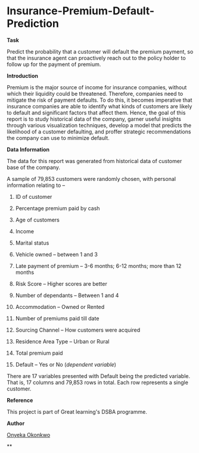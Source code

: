 # Insurance-Premium-Default-Prediction


**Task**

Predict the probability that a customer will default the premium payment, so that the insurance agent can proactively reach out to the policy holder to follow up for the payment of premium. 

**Introduction**

Premium is the major source of income for insurance companies, without which their liquidity could be threatened. Therefore, companies need to mitigate the risk of payment defaults. To do this, it becomes imperative that insurance companies are able to identify what kinds of customers are likely to default and significant factors that affect them.
Hence, the goal of this report is to study historical data of the company, garner useful insights through various visualization techniques, develop a model that predicts the likelihood of a customer defaulting, and proffer strategic recommendations the company can use to minimize default.

**Data Information**

The data for this report was generated from historical data of customer base of the company. 

A sample of 79,853 customers were randomly chosen, with personal information relating to –

1. ID of customer

2. Percentage premium paid by cash

3. Age of customers

4. Income

5. Marital status

6. Vehicle owned – between 1 and 3

7. Late payment of premium – 3-6 months; 6-12 months; more than 12 months

8. Risk Score – Higher scores are better

9. Number of dependants – Between 1 and 4

10. Accommodation – Owned or Rented

11. Number of premiums paid till date

12. Sourcing Channel – How customers were acquired

13. Residence Area Type – Urban or Rural

14. Total premium paid

15. Default – Yes or No (*dependent variable*)

There are 17 variables presented with Default being the predicted variable. That is, 17 columns and 79,853 rows in total. Each row represents a single customer.

**Reference**

This project is part of Great learning's DSBA programme.

**Author**

[Onyeka Okonkwo](https://www.linkedin.com/in/onyeka-okonkwo/)

**
